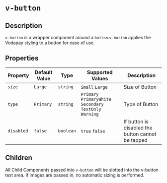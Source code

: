 # ```v-button```

## Description

```v-button``` is a wrapper component around a ```button```.```v-button``` applies the Vodapay styling to a button for ease of use.

## Properties

| Property | Default Value | Type | Supported Values | Description |
| --- | --- | --- | --- | --- |
| ```size``` | ```Large``` | ```string``` | ```Small``` ```Large``` | Size of Button |
| ```type``` | ```Primary``` | ```string``` | ```Primary``` ```PrimaryWhite``` ```Secondary``` ```TextOnly``` ```Warning``` | Type of Button |
| ```disabled``` | ```false``` | ```boolean``` | ```true``` ```false``` | If button is disabled the button cannot be tapped |

## Children

All Child Components passed into ```v-button``` will be slotted into the v-button text area. If images are passed in, no automatic sizing is performed.

